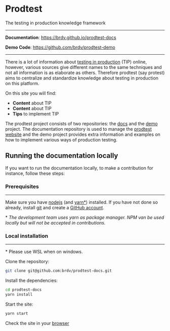 # Prodtest

The testing in production knowledge framework

---

**Documentation**: https://brdv.github.io/prodtest-docs

**Demo Code**: https://github.com/brdv/prodtest-demo

---

There is a lot of information about [testing in production](https://www.google.com/search?q=testing+in+production&oq=testing+in+production) (TIP) online, however, various sources give different names to the same techniques and not all information is as elaborate as others. Therefore prodtest (say protest) aims to centralize and standardize knowledge about testing in production on this platform.

On this site you will find:

- **Content** about TIP
- **Content** about TIP
- **Tips** to implement TIP

The prodtest project consists of two repositories: the [docs](https://github.com/brdv/prodtest-docs) and the [demo](https://github.com/brdv/prodtest-demo) project. The documentation repository is used to manage the [prodtest website](https://brdv.github.io/prodtest-docs) and the demo project provides extra information and examples on how to implement various ways of production testing.

## Running the documentation locally

If you want to run the documentation locally, to make a contribution for instance, follow these steps:

### Prerequisites

---

Make sure you have [nodejs](https://nodejs.org/en/) (and [yarn\*](https://yarnpkg.com/getting-started/install)) installed. If you have not done so already, install [git](https://git-scm.com/book/en/v2/Getting-Started-Installing-Git) and create a [GitHub account](https://github.com/join).

\* _The development team uses yarn as package manager. NPM van be used locally but will not be accepted in contributions._

### Local installation

---

\* Please use WSL when on windows.

Clone the repository:

```bash
git clone git@github.com:brdv/prodtest-docs.git
```

Install the dependencies:

```bash
cd prodtest-docs
yarn install
```

Start the site:

```bash
yarn start
```

Check the site in your [browser](http://localhost:3000/prodtest-docs)
